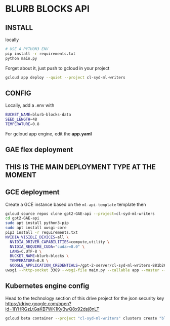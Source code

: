 # BLURB BLOCKS API

## INSTALL

locally
```sh
# USE A PYTHON3 ENV
pip install -r requirements.txt
python main.py
```

Forget about it, just push to gcloud in your project
```sh
gcloud app deploy --quiet --project cl-syd-ml-writers
```

## CONFIG

Locally, add a .env with
```sh
BUCKET_NAME=blurb-blocks-data
SEED_LENGTH=48
TEMPERATURE=0.8
```

For gcloud app engine, edit the **app.yaml**

## GAE flex deployment

## THIS IS THE MAIN DEPLOYMENT TYPE AT THE MOMENT


## GCE deployment
Create a GCE instance based on the `ml-api-template` template
then
```sh
gcloud source repos clone gpt2-GAE-api --project=cl-syd-ml-writers
cd gpt2-GAE-api
sudo apt install python3-pip
sudo apt install uwsgi-core
pip3 install -r requirements.txt
NVIDIA_VISIBLE_DEVICES=all \
  NVIDIA_DRIVER_CAPABILITIES=compute,utility \
  NVIDIA_REQUIRE_CUDA="cuda>=8.0" \
  LANG=C.UTF-8 \
  BUCKET_NAME=blurb-blocks \
  TEMPERATURE=0.8 \
  GOOGLE_APPLICATION_CREDENTIALS=/gpt-2-server/cl-syd-ml-writers-881b263b3fbb.json
uwsgi --http-socket 3389 --wsgi-file main.py --callable app --master --processes 1 --threads 2
```

## Kubernetes engine config

Head to the technology section of this drive project for the json security key
https://drive.google.com/open?id=1IYHRGzLtGaKB7WK1KyBwQ8x92dsj8nLT

```sh
gcloud beta container --project "cl-syd-ml-writers" clusters create "blurb-blocks-api" --zone "australia-southeast1-c" --no-enable-basic-auth --cluster-version "1.12.8-gke.10" --machine-type "n1-highmem-2" --accelerator "type=nvidia-tesla-p100,count=1" --image-type "COS" --disk-type "pd-standard" --disk-size "100" --metadata disable-legacy-endpoints=true --scopes "https://www.googleapis.com/auth/devstorage.read_only","https://www.googleapis.com/auth/logging.write","https://www.googleapis.com/auth/monitoring","https://www.googleapis.com/auth/servicecontrol","https://www.googleapis.com/auth/service.management.readonly","https://www.googleapis.com/auth/trace.append" --num-nodes "1" --enable-cloud-logging --enable-cloud-monitoring --no-enable-ip-alias --network "projects/cl-syd-ml-writers/global/networks/default" --subnetwork "projects/cl-syd-ml-writers/regions/australia-southeast1/subnetworks/default" --addons HorizontalPodAutoscaling,HttpLoadBalancing --no-enable-autoupgrade --enable-autorepair
```

